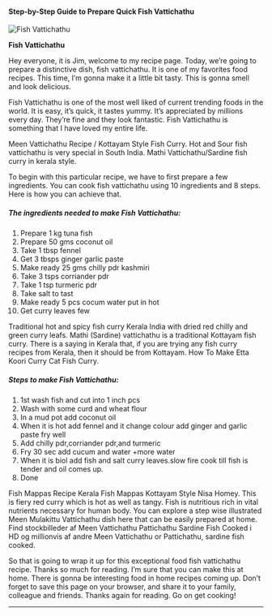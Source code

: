             

#### Step-by-Step Guide to Prepare Quick Fish Vattichathu

![Fish Vattichathu](https://img-global.cpcdn.com/recipes/199a4b125348f86f/751x532cq70/fish-vattichathu-recipe-main-photo.jpg)

**Fish Vattichathu**

Hey everyone, it is Jim, welcome to my recipe page. Today, we’re going to prepare a distinctive dish, fish vattichathu. It is one of my favorites food recipes. This time, I’m gonna make it a little bit tasty. This is gonna smell and look delicious.

Fish Vattichathu is one of the most well liked of current trending foods in the world. It is easy, it’s quick, it tastes yummy. It’s appreciated by millions every day. They’re fine and they look fantastic. Fish Vattichathu is something that I have loved my entire life.

Meen Vattichathu Recipe / Kottayam Style Fish Curry. Hot and Sour fish vattichathu is very special in South India. Mathi Vattichathu/Sardine fish curry in kerala style.

To begin with this particular recipe, we have to first prepare a few ingredients. You can cook fish vattichathu using 10 ingredients and 8 steps. Here is how you can achieve that.

##### The ingredients needed to make Fish Vattichathu:

1.  Prepare 1 kg tuna fish
2.  Prepare 50 gms coconut oil
3.  Take 1 tbsp fennel
4.  Get 3 tbsps ginger garlic paste
5.  Make ready 25 gms chilly pdr kashmiri
6.  Take 3 tsps corriander pdr
7.  Take 1 tsp turmeric pdr
8.  Take salt to tast
9.  Make ready 5 pcs cocum water put in hot
10.  Get curry leaves few

Traditional hot and spicy fish curry Kerala India with dried red chilly and green curry leafs. Mathi (Sardine) vattichathu is a traditional Kottayam fish curry. There is a saying in Kerala that, if you are trying any fish curry recipes from Kerala, then it should be from Kottayam. How To Make Etta Koori Curry Cat Fish Curry.

##### Steps to make Fish Vattichathu:

1.  1st wash fish and cut into 1 inch pcs
2.  Wash with some curd and wheat flour
3.  In a mud pot add coconut oil
4.  When it is hot add fennel and it change colour add ginger and garlic paste fry well
5.  Add chilly pdr,corriander pdr,and turmeric
6.  Fry 30 sec add cucum and water +more water
7.  When it is biol add fish and salt curry leaves.slow fire cook till fish is tender and oil comes up.
8.  Done

Fish Mappas Recipe Kerala Fish Mappas Kottayam Style Nisa Homey. This is fiery red curry which is hot as well as tangy. Fish is nutritious rich in vital nutrients necessary for human body. You can explore a step wise illustrated Meen Mulakittu Vattichathu dish here that can be easily prepared at home. Find stockbilleder af Meen Vattichathu Pattichathu Sardine Fish Cooked i HD og millionvis af andre Meen Vattichathu or Pattichathu, sardine fish cooked.

So that is going to wrap it up for this exceptional food fish vattichathu recipe. Thanks so much for reading. I’m sure that you can make this at home. There is gonna be interesting food in home recipes coming up. Don’t forget to save this page on your browser, and share it to your family, colleague and friends. Thanks again for reading. Go on get cooking!

* * *